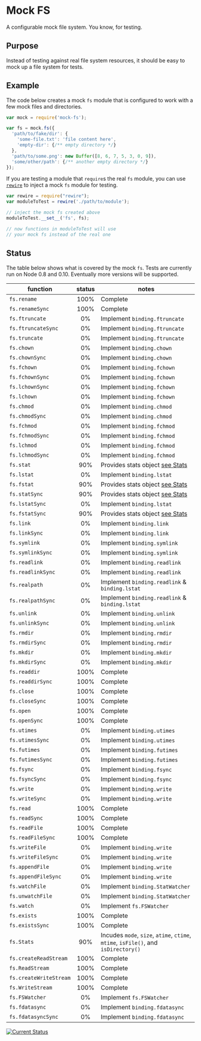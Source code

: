 # Mock FS

A configurable mock file system.  You know, for testing.

## Purpose

Instead of testing against real file system resources, it should be easy to mock up a file system for tests.

## Example

The code below creates a mock `fs` module that is configured to work with a few mock files and directories.

```js
var mock = require('mock-fs');

var fs = mock.fs({
  'path/to/fake/dir': {
    'some-file.txt': 'file content here',
    'empty-dir': {/** empty directory */}
  },
  'path/to/some.png': new Buffer([8, 6, 7, 5, 3, 0, 9]),
  'some/other/path': {/** another empty directory */}
});
```

If you are testing a module that `require`s the real `fs` module, you can use [`rewire`](https://npmjs.org/package/rewire) to inject a mock `fs` module for testing.

```js
var rewire = require("rewire");
var moduleToTest = rewire('./path/to/module');

// inject the mock fs created above
moduleToTest.__set__('fs', fs);

// now functions in moduleToTest will use
// your mock fs instead of the real one
```

## Status

The table below shows what is covered by the mock `fs`.  Tests are currently run on Node 0.8 and 0.10.  Eventually more versions will be supported.

| function               | status | notes    |
|------------------------|:------:|----------|
| `fs.rename`            |   100% | Complete |
| `fs.renameSync`        |   100% | Complete |
| `fs.ftruncate`         |     0% | Implement `binding.ftruncate` |
| `fs.ftruncateSync`     |     0% | Implement `binding.ftruncate` |
| `fs.truncate`          |     0% | Implement `binding.ftruncate` |
| `fs.chown`             |     0% | Implement `binding.chown` |
| `fs.chownSync`         |     0% | Implement `binding.chown` |
| `fs.fchown`            |     0% | Implement `binding.fchown` |
| `fs.fchownSync`        |     0% | Implement `binding.fchown` |
| `fs.lchownSync`        |     0% | Implement `binding.fchown` |
| `fs.lchown`            |     0% | Implement `binding.fchown` |
| `fs.chmod`             |     0% | Implement `binding.chmod` |
| `fs.chmodSync`         |     0% | Implement `binding.chmod` |
| `fs.fchmod`            |     0% | Implement `binding.fchmod` |
| `fs.fchmodSync`        |     0% | Implement `binding.fchmod` |
| `fs.lchmod`            |     0% | Implement `binding.fchmod` |
| `fs.lchmodSync`        |     0% | Implement `binding.fchmod` |
| `fs.stat`              |    90% | Provides stats object [see Stats](#Stats) |
| `fs.lstat`             |     0% | Implement `binding.lstat` |
| `fs.fstat`             |    90% | Provides stats object [see Stats](#Stats) |
| `fs.statSync`          |    90% | Provides stats object [see Stats](#Stats) |
| `fs.lstatSync`         |     0% | Implement `binding.lstat` |
| `fs.fstatSync`         |    90% | Provides stats object [see Stats](#Stats) |
| `fs.link`              |     0% | Implement `binding.link` |
| `fs.linkSync`          |     0% | Implement `binding.link` |
| `fs.symlink`           |     0% | Implement `binding.symlink` |
| `fs.symlinkSync`       |     0% | Implement `binding.symlink` |
| `fs.readlink`          |     0% | Implement `binding.readlink` |
| `fs.readlinkSync`      |     0% | Implement `binding.readlink` |
| `fs.realpath`          |     0% | Implement `binding.readlink` & `binding.lstat` |
| `fs.realpathSync`      |     0% | Implement `binding.readlink` & `binding.lstat` |
| `fs.unlink`            |     0% | Implement `binding.unlink` |
| `fs.unlinkSync`        |     0% | Implement `binding.unlink` |
| `fs.rmdir`             |     0% | Implement `binding.rmdir` |
| `fs.rmdirSync`         |     0% | Implement `binding.rmdir` |
| `fs.mkdir`             |     0% | Implement `binding.mkdir` |
| `fs.mkdirSync`         |     0% | Implement `binding.mkdir` |
| `fs.readdir`           |   100% | Complete |
| `fs.readdirSync`       |   100% | Complete |
| `fs.close`             |   100% | Complete |
| `fs.closeSync`         |   100% | Complete |
| `fs.open`              |   100% | Complete |
| `fs.openSync`          |   100% | Complete |
| `fs.utimes`            |     0% | Implement `binding.utimes` |
| `fs.utimesSync`        |     0% | Implement `binding.utimes` |
| `fs.futimes`           |     0% | Implement `binding.futimes` |
| `fs.futimesSync`       |     0% | Implement `binding.futimes` |
| `fs.fsync`             |     0% | Implement `binding.fsync` |
| `fs.fsyncSync`         |     0% | Implement `binding.fsync` |
| `fs.write`             |     0% | Implement `binding.write` |
| `fs.writeSync`         |     0% | Implement `binding.write` |
| `fs.read`              |   100% | Complete |
| `fs.readSync`          |   100% | Complete |
| `fs.readFile`          |   100% | Complete |
| `fs.readFileSync`      |   100% | Complete |
| `fs.writeFile`         |     0% | Implement `binding.write` |
| `fs.writeFileSync`     |     0% | Implement `binding.write` |
| `fs.appendFile`        |     0% | Implement `binding.write` |
| `fs.appendFileSync`    |     0% | Implement `binding.write` |
| `fs.watchFile`         |     0% | Implement `binding.StatWatcher` |
| `fs.unwatchFile`       |     0% | Implement `binding.StatWatcher` |
| `fs.watch`             |     0% | Implement `fs.FSWatcher` |
| `fs.exists`            |   100% | Complete |
| `fs.existsSync`        |   100% | Complete |
| `fs.Stats`             |    90% | <a name='Stats'></a>Incudes `mode`, `size`, `atime`, `ctime`, `mtime`, `isFile()`, and `isDirectory()` |
| `fs.createReadStream`  |   100% | Complete |
| `fs.ReadStream`        |   100% | Complete |
| `fs.createWriteStream` |   100% | Complete |
| `fs.WriteStream`       |   100% | Complete |
| `fs.FSWatcher`         |     0% | Implement `fs.FSWatcher` |
| `fs.fdatasync`         |     0% | Implement `binding.fdatasync` |
| `fs.fdatasyncSync`     |     0% | Implement `binding.fdatasync` |

[![Current Status](https://secure.travis-ci.org/tschaub/mock-fs.png?branch=master)](https://travis-ci.org/tschaub/mock-fs)
